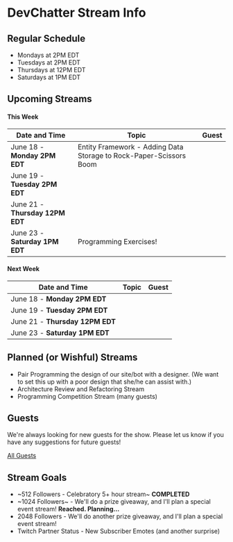 # DevChatter Stream Info

## Regular Schedule

 - Mondays at 2PM EDT
 - Tuesdays at 2PM EDT
 - Thursdays at 12PM EDT
 - Saturdays at 1PM EDT
 

## Upcoming Streams

#### This Week

| Date and Time                   | Topic         | Guest         |
| ------------------------------- | ------------- | ------------- |
| June 18 - **Monday 2PM EDT** | Entity Framework - Adding Data Storage to Rock-Paper-Scissors Boom |  |
| June 19 - **Tuesday 2PM EDT** |  |  |
| June 21 - **Thursday 12PM EDT** |  |  |
| June 23 - **Saturday 1PM EDT** | Programming Exercises! |  |

#### Next Week

| Date and Time                   | Topic         | Guest         |
| ------------------------------- | ------------- | ------------- |
| June 18 - **Monday 2PM EDT** |  |  |
| June 19 - **Tuesday 2PM EDT** |  |  |
| June 21 - **Thursday 12PM EDT** |  |  |
| June 23 - **Saturday 1PM EDT** |  |  |
 
## Planned (or Wishful) Streams

 - Pair Programming the design of our site/bot with a designer. (We want to set this up with a poor design that she/he can assist with.)
 - Architecture Review and Refactoring Stream
 - Programming Competition Stream (many guests)

## Guests

We're always looking for new guests for the show. Please let us know if you have any suggestions for future guests!
 
[All Guests](Guests.md)

## Stream Goals

 - ~512 Followers - Celebratory 5+ hour stream~ **COMPLETED**
 - ~1024 Followers~ - We'll do a prize giveaway, and I'll plan a special event stream! **Reached. Planning...**
 - 2048 Followers - We'll do another prize giveaway, and I'll plan a special event stream!
 - Twitch Partner Status - New Subscriber Emotes (and another surprise)
